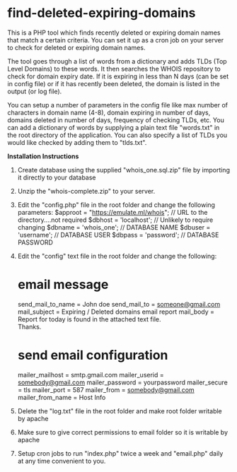 # find-deleted-expiring-domains
This is a PHP tool which finds recently deleted or expiring domain names that match a certain criteria.
You can set it up as a cron job on your server to check for deleted or expiring domain names.

The tool goes through a list of words from a dictionary and adds TLDs (Top Level Domains) to these words. It then
searches the WHOIS repository to check for domain expiry date. If it is expiring in less than N days (can be set in config file)
or if it has recently been deleted, the domain is listed in the output (or log file). 

You can setup a number of parameters in the config file like max number of characters in domain name (4-8), domain expiring in 
number of days, domains deleted in number of days, frequency of checking TLDs, etc.
You can add a dictionary of words by supplying a plain text file "words.txt" in the root directory of the application. 
You can also specify a list of TLDs you would like checked by adding them to "tlds.txt".

**Installation Instructions**
1. Create database using the supplied "whois_one.sql.zip" file by importing it directly to your database
2. Unzip the "whois-complete.zip" to your server.
3. Edit the "config.php" file in the root folder and change the following parameters:
	$approot = "https://emulate.ml/whois"; // URL to the directory....not required
	$dbhost  = 'localhost';    // Unlikely to require changing
	$dbname  = 'whois_one';    // DATABASE NAME
	$dbuser  = 'username';     // DATABASE USER
	$dbpass  = 'password';     // DATABASE PASSWORD 
4. Edit the "config" text file in the root folder and change the following:
	# email message
	send_mail_to_name = John doe
	send_mail_to = someone@gmail.com
	mail_subject = Expiring / Deleted domains email report
	mail_body = Report for today is found in the attached text file. <br> Thanks.

	# send email configuration
	mailer_mailhost = smtp.gmail.com
	mailer_userid = somebody@gmail.com
	mailer_password = yourpassword
	mailer_secure = tls
	mailer_port = 587
	mailer_from = somebody@gmail.com
	mailer_from_name = Host Info
5. Delete the "log.txt" file in the root folder and make root folder writable by apache
6. Make sure to give correct permissions to email folder so it is writable by apache
7. Setup cron jobs to run "index.php" twice a week and "email.php" daily at any time convenient to you.
